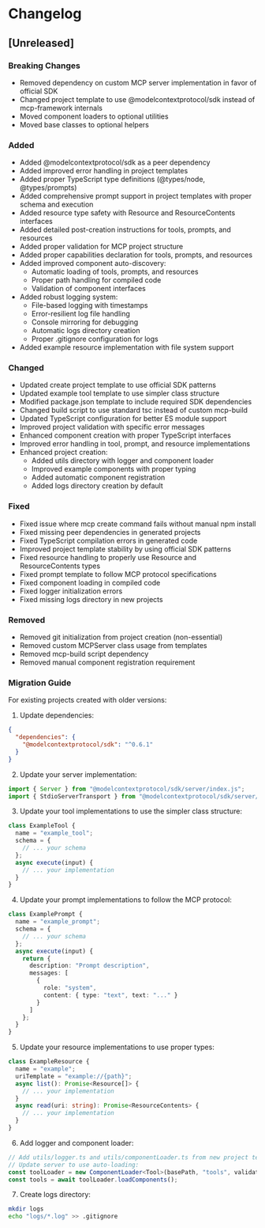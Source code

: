 # Changelog

## [Unreleased]

### Breaking Changes
- Removed dependency on custom MCP server implementation in favor of official SDK
- Changed project template to use @modelcontextprotocol/sdk instead of mcp-framework internals
- Moved component loaders to optional utilities
- Moved base classes to optional helpers

### Added
- Added @modelcontextprotocol/sdk as a peer dependency
- Added improved error handling in project templates
- Added proper TypeScript type definitions (@types/node, @types/prompts)
- Added comprehensive prompt support in project templates with proper schema and execution
- Added resource type safety with Resource and ResourceContents interfaces
- Added detailed post-creation instructions for tools, prompts, and resources
- Added proper validation for MCP project structure
- Added proper capabilities declaration for tools, prompts, and resources
- Added improved component auto-discovery:
  - Automatic loading of tools, prompts, and resources
  - Proper path handling for compiled code
  - Validation of component interfaces
- Added robust logging system:
  - File-based logging with timestamps
  - Error-resilient log file handling
  - Console mirroring for debugging
  - Automatic logs directory creation
  - Proper .gitignore configuration for logs
- Added example resource implementation with file system support

### Changed
- Updated create project template to use official SDK patterns
- Updated example tool template to use simpler class structure
- Modified package.json template to include required SDK dependencies
- Changed build script to use standard tsc instead of custom mcp-build
- Updated TypeScript configuration for better ES module support
- Improved project validation with specific error messages
- Enhanced component creation with proper TypeScript interfaces
- Improved error handling in tool, prompt, and resource implementations
- Enhanced project creation:
  - Added utils directory with logger and component loader
  - Improved example components with proper typing
  - Added automatic component registration
  - Added logs directory creation by default

### Fixed
- Fixed issue where mcp create command fails without manual npm install
- Fixed missing peer dependencies in generated projects
- Fixed TypeScript compilation errors in generated code
- Improved project template stability by using official SDK patterns
- Fixed resource handling to properly use Resource and ResourceContents types
- Fixed prompt template to follow MCP protocol specifications
- Fixed component loading in compiled code
- Fixed logger initialization errors
- Fixed missing logs directory in new projects

### Removed
- Removed git initialization from project creation (non-essential)
- Removed custom MCPServer class usage from templates
- Removed mcp-build script dependency
- Removed manual component registration requirement

### Migration Guide
For existing projects created with older versions:

1. Update dependencies:
```json
{
  "dependencies": {
    "@modelcontextprotocol/sdk": "^0.6.1"
  }
}
```

2. Update your server implementation:
```typescript
import { Server } from "@modelcontextprotocol/sdk/server/index.js";
import { StdioServerTransport } from "@modelcontextprotocol/sdk/server/stdio.js";
```

3. Update your tool implementations to use the simpler class structure:
```typescript
class ExampleTool {
  name = "example_tool";
  schema = {
    // ... your schema
  };
  async execute(input) {
    // ... your implementation
  }
}
```

4. Update your prompt implementations to follow the MCP protocol:
```typescript
class ExamplePrompt {
  name = "example_prompt";
  schema = {
    // ... your schema
  };
  async execute(input) {
    return {
      description: "Prompt description",
      messages: [
        {
          role: "system",
          content: { type: "text", text: "..." }
        }
      ]
    };
  }
}
```

5. Update your resource implementations to use proper types:
```typescript
class ExampleResource {
  name = "example";
  uriTemplate = "example://{path}";
  async list(): Promise<Resource[]> {
    // ... your implementation
  }
  async read(uri: string): Promise<ResourceContents> {
    // ... your implementation
  }
}
```

6. Add logger and component loader:
```typescript
// Add utils/logger.ts and utils/componentLoader.ts from new project template
// Update server to use auto-loading:
const toolLoader = new ComponentLoader<Tool>(basePath, "tools", validateTool);
const tools = await toolLoader.loadComponents();
```

7. Create logs directory:
```bash
mkdir logs
echo "logs/*.log" >> .gitignore